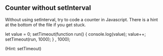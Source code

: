 ## Counter without setInterval

Without using setInterval, try to code a counter in Javascript. There is a hint at the bottom of the file if you get stuck.

let value = 0;
setTimeout(function run() {
    console.log(value);
    value++;
    setTimeout(run, 1000);
}
, 1000);


(Hint: setTimeout)